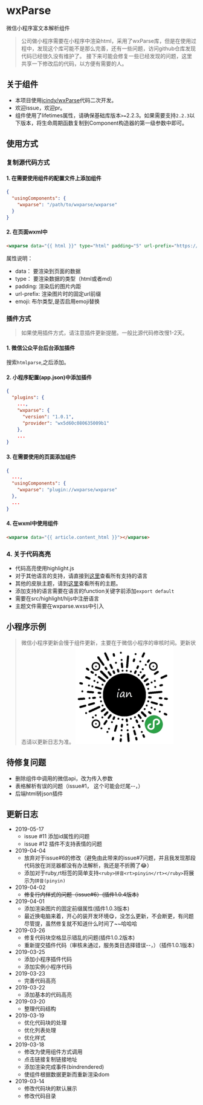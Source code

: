 # wxParse
微信小程序富文本解析组件

> 公司做小程序需要在小程序中渲染html，采用了wxParse库，但是在使用过程中，发现这个库可能不是那么完善，还有一些问题，访问github仓库发现代码已经很久没有维护了。
> 接下来可能会修复一些已经发现的问题，这里共享一下修改后的代码，以方便有需要的人。

## 关于组件
- 本项目使用[icindy/wxParse](https://github.com/icindy/wxParse)代码二次开发。
- 欢迎issue，欢迎pr。
- 组件使用了lifetimes属性，请确保基础库版本`>=`2.2.3。如果需要支持`2.2.3`以下版本，将生命周期函数复制到Component构造器的第一级参数中即可。

## 使用方式
### 复制源代码方式 
#### 1. 在需要使用组件的配置文件上添加组件
```json
{
  "usingComponents": {
    "wxparse": "/path/to/wxparse/wxparse"
  }
}
```

#### 2. 在页面wxml中
```html
<wxparse data="{{ html }}" type="html" padding="5" url-prefix="https://static.demo.com" emoji></wxparse>
```
属性说明：
- data： 要渲染到页面的数据
- type： 要渲染数据的类型（html或者md）
- padding: 渲染后的图片内距
- url-prefix: 渲染图片时的固定url前缀
- emoji: 布尔类型,是否启用emoji替换

### 插件方式
> 如果使用插件方式，请注意插件更新提醒。一般比源代码修改慢1-2天。
#### 1. 微信公众平台后台添加插件
搜索`htmlparse`,之后添加。
#### 2. 小程序配置(app.json)中添加插件
```json
{
  "plugins": {
    ...,
    "wxparse": {
      "version": "1.0.1",
      "provider": "wx5d60c080635009b1"
    },
    ...
}
```
#### 3. 在需要使用的页面添加组件
```json
{
  ...,
  "usingComponents": {
    "wxparse": "plugin://wxparse/wxparse"
  },
  ...
}
```
#### 4. 在wxml中使用组件
```html
<wxparse data="{{ article.content_html }}"></wxparse>
```

### 4. 关于代码高亮
- 代码高亮使用highlight.js
- 对于其他语言的支持，请直接到[这里](https://github.com/highlightjs/highlight.js/blob/master/src/languages)查看所有支持的语言
- 其他的皮肤主题，请到[这里](https://github.com/highlightjs/highlight.js/blob/master/src/styles)查看所有的主题。
- 添加支持的语言需要在语言的function关键字前添加`export default`
- 需要在src/highlight/hljs中注册语言
- 主题文件需要在wxparse.wxss中引入

## 小程序示例
> 微信小程序更新会慢于组件更新，主要在于微信小程序的审核时间。更新状态请以更新日志为准。
![微信小程序](./wechat-program.jpg)

## 待修复问题
- 删除组件中调用的微信api，改为传入参数
- 表格解析有误的问题（issue#1， 这个可能会烂尾--，）
- 后端html转json插件

## 更新日志
- 2019-05-17
    - issue #11 添加id属性的问题
    - issue #12 插件不支持表情的问题
- 2019-04-04
    - 放弃对于issue#6的修改（避免由此带来的issue#7问题，并且我发现那段代码放在浏览器都没有办法解析，我还是不折腾了😂）
    - 添加对于ruby,rt标签的简单支持`<ruby>拼音<rt>pinyin</rt></ruby>`将展示为`拼音(pinyin)`
- 2019-04-02
    - ~~修复行内样式的问题（issue#6）(插件1.0.4版本)~~
- 2019-04-01
    - 添加渲染图片的固定前缀属性(插件1.0.3版本)
    - 最近换电脑来着，开心的装开发环境😋，没怎么更新，不会断更，有问题尽管提，虽然修复就不知道什么时间了~~哈哈哈
- 2019-03-26
    - 修复代码块空格显示错乱的问题(插件1.0.2版本)
    - 重新提交插件代码（审核未通过，服务类目选择错误--，）（插件1.0.1版本）
- 2019-03-25
    - 添加小程序插件代码
    - 添加实例小程序代码
- 2019-03-23
    - 完善代码高亮
- 2019-03-22
    - 添加基本的代码高亮
- 2019-03-20
    - 整理代码结构
- 2019-03-19
    - 优化代码块的处理
    - 优化列表处理
    - 优化样式
- 2019-03-18
    - 修改为使用组件方式调用
    - 点击链接复制链接地址
    - 添加渲染完成事件(bindrendered)
    - 使组件根据数据更新而重新渲染dom
- 2019-03-14
    - 修改代码块的默认展示
    - 修改代码目录
